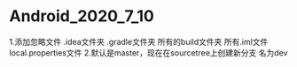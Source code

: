 # Android_2020_7_10
1.添加忽略文件
    .idea文件夹
    .gradle文件夹
    所有的build文件夹
    所有.iml文件
    local.properties文件
2.默认是master，现在在sourcetree上创建新分支 名为dev